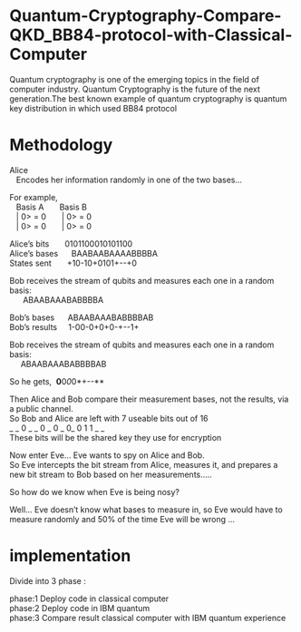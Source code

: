 # Quantum-Cryptography-Compare-QKD_BB84-protocol-with-Classical-Computer

Quantum cryptography is one of the emerging topics in the field of computer industry. Quantum Cryptography is the future of the next generation.The best known example of quantum cryptography is quantum key distribution in which used BB84 protocol

<h1>Methodology</h1>

Alice <br>
&nbsp; &nbsp;Encodes her information randomly in one of the two bases…
   

For example,<br>
&nbsp; &nbsp;Basis A  &nbsp; &nbsp; &nbsp;  Basis B <br>
&nbsp; &nbsp;| 0> = 0 &nbsp; &nbsp; &nbsp;  | 0> = 0 <br>
&nbsp; &nbsp;| 0> = 0 &nbsp; &nbsp; &nbsp;  | 0> = 0<br>

Alice’s bits &nbsp; &nbsp; &nbsp; 0101100010101100 <br>
Alice’s bases &nbsp; &nbsp; &nbsp;BAABAABAAAABBBBA <br>
States sent  &nbsp; &nbsp; &nbsp; +10-10+0101+--+0 <br>

Bob receives the stream of qubits and measures each one in a random basis: <br>
&nbsp; &nbsp; &nbsp; ABAABAAABABBBBA <br>

Bob’s bases  &nbsp; &nbsp; &nbsp;ABAABAAABABBBBAB <br>
Bob’s results&nbsp; &nbsp; &nbsp;1-00-0+0+0-+--1+ <br>

Bob receives the stream of qubits and measures each one in a random basis:<br>
&nbsp; &nbsp; &nbsp;ABAABAAABABBBBAB <br>

So he gets, &nbsp;**0**0*0*0*+--** <br>

Then Alice and Bob compare their measurement bases, not the results, via a public channel.<br>
So Bob and Alice are left with 7 useable bits out of 16 <br>
	_ _ 0 _ _ 0 _ 0 _ 0_ 0 1 1 _ _ <br>
These bits will be the shared key they use for encryption <br>

Now enter Eve… Eve wants to spy on Alice and Bob.<br>
So Eve intercepts the bit stream from Alice, measures it, and prepares a new bit stream to Bob based on her measurements.....<br>

So how do we know when Eve is being nosy?<br>

Well… Eve doesn’t  know what bases to measure in, so Eve would have to measure randomly and 50% of the time Eve will be wrong ...<br>

<h1>implementation</h1>

Divide into 3 phase :<br>

phase:1 Deploy code in classical computer<br>
phase:2 Deploy code in IBM quantum <br>
phase:3 Compare result classical computer with IBM quantum experience<br>




		





	


